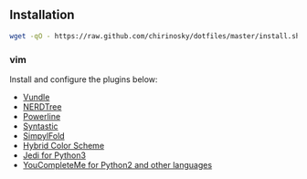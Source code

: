 ## Installation ##
```bash
wget -qO - https://raw.github.com/chirinosky/dotfiles/master/install.sh |bash
```

### vim ###
Install and configure the plugins below:
* [Vundle](https://github.com/gmarik/Vundle.vim)
* [NERDTree](https://github.com/scrooloose/nerdtree)
* [Powerline](https://github.com/Lokaltog/powerline)
* [Syntastic](https://github.com/scrooloose/syntastic)
* [SimpylFold](https://github.com/tmhedberg/SimpylFold)
* [Hybrid Color Scheme](https://github.com/w0ng/vim-hybrid)
* [Jedi for Python3](https://github.com/davidhalter/jedi-vim)
* [YouCompleteMe for Python2 and other languages](https://github.com/Valloric/YouCompleteMe)
